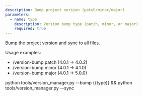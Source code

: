 ```yaml
---
description: Bump project version (patch/minor/major)
parameters:
  - name: type
    description: Version bump type (patch, minor, or major)
    required: true
---
```


Bump the project version and sync to all files.

Usage examples:
- /version-bump patch  (4.0.1 -> 4.0.2)
- /version-bump minor  (4.0.1 -> 4.1.0)
- /version-bump major  (4.0.1 -> 5.0.0)

python tools/version_manager.py --bump {{type}} && python tools/version_manager.py --sync

